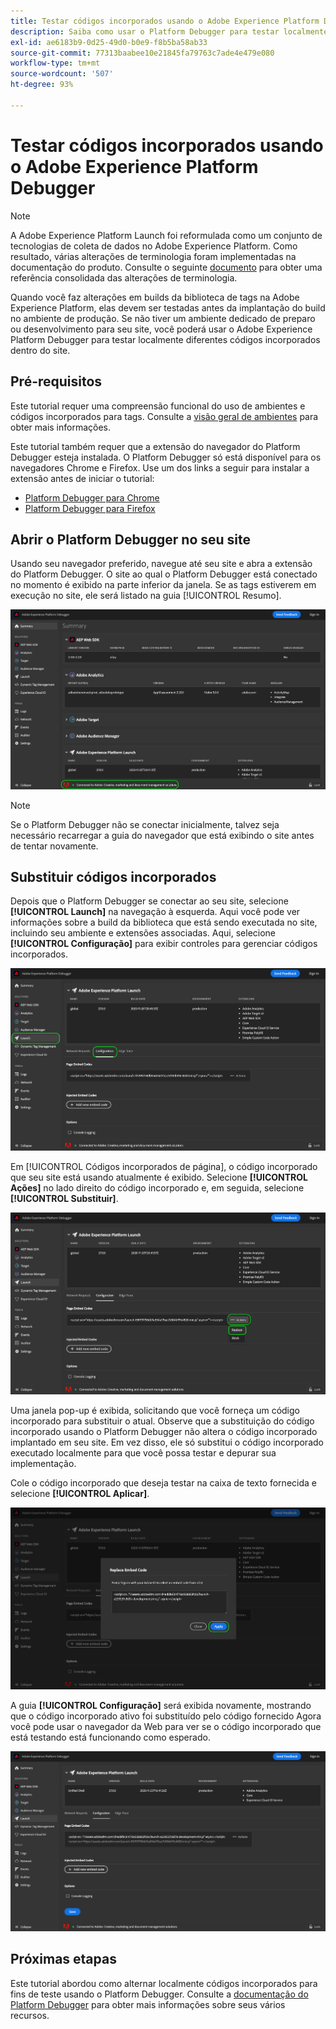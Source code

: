 ```yaml
---
title: Testar códigos incorporados usando o Adobe Experience Platform Debugger
description: Saiba como usar o Platform Debugger para testar localmente diferentes códigos incorporados para o Adobe Experience Platform em seu site.
exl-id: ae6183b9-0d25-49d0-b0e9-f8b5ba58ab33
source-git-commit: 77313baabee10e21845fa79763c7ade4e479e080
workflow-type: tm+mt
source-wordcount: '507'
ht-degree: 93%

---
```


# Testar códigos incorporados usando o Adobe Experience Platform Debugger

>[!NOTE]
>
>A Adobe Experience Platform Launch foi reformulada como um conjunto de tecnologias de coleta de dados no Adobe Experience Platform. Como resultado, várias alterações de terminologia foram implementadas na documentação do produto. Consulte o seguinte [documento](../../term-updates.md) para obter uma referência consolidada das alterações de terminologia.

Quando você faz alterações em builds da biblioteca de tags na Adobe Experience Platform, elas devem ser testadas antes da implantação do build no ambiente de produção. Se não tiver um ambiente dedicado de preparo ou desenvolvimento para seu site, você poderá usar o Adobe Experience Platform Debugger para testar localmente diferentes códigos incorporados dentro do site.

## Pré-requisitos

Este tutorial requer uma compreensão funcional do uso de ambientes e códigos incorporados para tags. Consulte a [visão geral de ambientes](./environments.md) para obter mais informações.

Este tutorial também requer que a extensão do navegador do Platform Debugger esteja instalada. O Platform Debugger só está disponível para os navegadores Chrome e Firefox. Use um dos links a seguir para instalar a extensão antes de iniciar o tutorial:

* [Platform Debugger para Chrome](https://chrome.google.com/webstore/detail/adobe-experience-platform/bfnnokhpnncpkdmbokanobigaccjkpob)
* [Platform Debugger para Firefox](https://addons.mozilla.org/pt-BR/firefox/addon/adobe-experience-platform-dbg/)

## Abrir o Platform Debugger no seu site

Usando seu navegador preferido, navegue até seu site e abra a extensão do Platform Debugger. O site ao qual o Platform Debugger está conectado no momento é exibido na parte inferior da janela. Se as tags estiverem em execução no site, ele será listado na guia [!UICONTROL Resumo].

![](./images/embed-code-testing/summary.png)

>[!NOTE]
>
>Se o Platform Debugger não se conectar inicialmente, talvez seja necessário recarregar a guia do navegador que está exibindo o site antes de tentar novamente.

## Substituir códigos incorporados

Depois que o Platform Debugger se conectar ao seu site, selecione **[!UICONTROL Launch]** na navegação à esquerda. Aqui você pode ver informações sobre a build da biblioteca que está sendo executada no site, incluindo seu ambiente e extensões associadas. Aqui, selecione **[!UICONTROL Configuração]** para exibir controles para gerenciar códigos incorporados.

![](./images/embed-code-testing/launch-tab.png)

Em [!UICONTROL Códigos incorporados de página], o código incorporado que seu site está usando atualmente é exibido. Selecione **[!UICONTROL Ações]** no lado direito do código incorporado e, em seguida, selecione **[!UICONTROL Substituir]**.

![](./images/embed-code-testing/replace.png)

Uma janela pop-up é exibida, solicitando que você forneça um código incorporado para substituir o atual. Observe que a substituição do código incorporado usando o Platform Debugger não altera o código incorporado implantado em seu site. Em vez disso, ele só substitui o código incorporado executado localmente para que você possa testar e depurar sua implementação.

Cole o código incorporado que deseja testar na caixa de texto fornecida e selecione **[!UICONTROL Aplicar]**.

![](./images/embed-code-testing/paste-code.png)

A guia **[!UICONTROL Configuração]** será exibida novamente, mostrando que o código incorporado ativo foi substituído pelo código fornecido Agora você pode usar o navegador da Web para ver se o código incorporado que está testando está funcionando como esperado.

![](./images/embed-code-testing/code-replaced.png)

## Próximas etapas

Este tutorial abordou como alternar localmente códigos incorporados para fins de teste usando o Platform Debugger. Consulte a [documentação do Platform Debugger](../../../debugger/home.md) para obter mais informações sobre seus vários recursos.
